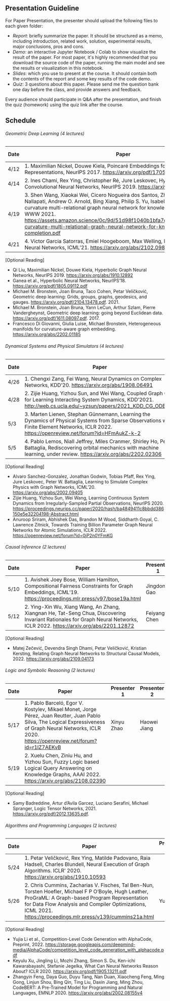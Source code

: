 ## Presentation Guideline
For Paper Presentation, the presenter should upload the following files to each given folder:

- *Report*: briefly summarize the paper. It should be structured as a memo, including introduction, related work, solution, experimental results, major conclusions, pros and cons.
- *Demo*: an interactive Jupyter Notebook / Colab to show visualize the result of the paper. For most paper, it's highly recommended that you download the source code of the paper, running the main model and see the results or visualization in this notebook.
- *Slides*: which you use to present at the course. It should contain both the contents of the report and some key results of the code demo.
- *Quiz*: 3 questions about this paper. Please send me the question bank one day before the class, and provide answers and feedback.

Every audience should participate in Q&A after the presentation, and finish the quiz (homework) using the quiz link after the course.

## Schedule

###### Geometric Deep Learning (4 lectures)

| Date | Paper | Presenter 1 | Presenter 2 | Presenter 3 | Presenter 4 | Presentation Folder Link |
| ------ | ------ |------ | ------ |------ | ------ |------ |
|4/12|1.	Maximilian Nickel, Douwe Kiela, Poincaré Embeddings for Learning Hierarchical Representations, NeurIPS 2017. https://arxiv.org/pdf/1705.08039.pdf |Manish Reddy|Nilay Pochhi|Aditya Jain|TBD||
|4/14|2.	Ines Chami, Rex Ying, Christopher Ré, Jure Leskovec, Hyperbolic Graph Convolutional Neural Networks, NeurIPS 2019. https://arxiv.org/abs/1910.12933 ||||||
|4/19|3.	Shen Wang, Xiaokai Wei, Cicero Nogueira dos Santos, Zhiguo Wang, Ramesh Nallapati, Andrew O. Arnold, Bing Xiang, Philip S. Yu, Isabel F. Cruz, Mixed-curvature multi-relational graph neural network for knowledge graph completion, WWW 2021. https://assets.amazon.science/0c/9d/51d98f1040b1bfa7dc52d1015750/mixed-curvature-multi-relational-graph-neural-network-for-knowledge-graph-completion.pdf ||||||
|4/21|4.	Victor Garcia Satorras, Emiel Hoogeboom, Max Welling, E(n) Equivariant Graph Neural Networks, ICML’21. https://arxiv.org/abs/2102.09844 ||||||


[Optional Reading]
- Qi Liu, Maximilian Nickel, Douwe Kiela, Hyperbolic Graph Neural Networks, NeurIPS 2019. https://arxiv.org/abs/1910.12892
-	Ganea et al., Hyperbolic Neural Networks, NeurIPS’18. https://arxiv.org/pdf/1805.09112.pdf
-	Michael M. Bronstein, Joan Bruna, Taco Cohen, Petar Veličković, Geometric deep learning: Grids, groups, graphs, geodesics, and gauges. https://arxiv.org/pdf/2104.13478.pdf. 2021.
-	Michael M. Bronstein, Joan Bruna, Yann LeCun, Arthur Szlam, Pierre Vandergheynst, Geometric deep learning: going beyond Euclidean data. https://arxiv.org/pdf/1611.08097.pdf. 2017.
-	Francesco Di Giovanni, Giulia Luise, Michael Bronstein, Heterogeneous manifolds for curvature-aware graph embedding. https://arxiv.org/abs/2202.01185

###### Dynamical Systems and Physical Simulators (4 lectures)

| Date | Paper | Presenter 1 | Presenter 2 | Presenter 3 | Presenter 4 | Presentation Folder Link |
| ------ | ------ |------ | ------ |------ | ------ |------ |
|4/26|1.	Chengxi Zang, Fei Wang, Neural Dynamics on Complex Networks, KDD’20. https://arxiv.org/abs/1908.06491 ||||||
|4/28|2.	Zijie Huang, Yizhou Sun, and Wei Wang, Coupled Graph ODE for Learning Interacting System Dynamics, KDD’2021. http://web.cs.ucla.edu/~yzsun/papers/2021_KDD_CG_ODE.pdf ||||||
|5/3|3.	Marten Lienen, Stephan Günnemann, Learning the Dynamics of Physical Systems from Sparse Observations with Finite Element Networks, ICLR 2022. https://openreview.net/forum?id=HFmAukZ-k-2 ||||||
|5/5|4.	Pablo Lemos, Niall Jeffrey, Miles Cranmer, Shirley Ho, Peter Battaglia, Rediscovering orbital mechanics with machine learning, under review. https://arxiv.org/abs/2202.02306 ||||||

[Optional Reading]
-	Alvaro Sanchez-Gonzalez, Jonathan Godwin, Tobias Pfaff, Rex Ying, Jure Leskovec, Peter W. Battaglia, Learning to Simulate Complex Physics with Graph Networks, ICML’20. https://arxiv.org/abs/2002.09405
-	Zijie Huang, Yizhou Sun, Wei Wang, Learning Continuous System Dynamics from Irregularly-Sampled Partial Observations, NeurIPS 2020. https://proceedings.neurips.cc/paper/2020/hash/ba4849411c8bbdd386150e5e32204198-Abstract.html
-	Anuroop Sriram, Abhishek Das, Brandon M Wood, Siddharth Goyal, C. Lawrence Zitnick, Towards Training Billion Parameter Graph Neural Networks for Atomic Simulations, ICLR 2022. https://openreview.net/forum?id=0jP2n0YFmKG

###### Causal Inference (2 lectures)

| Date | Paper | Presenter 1 | Presenter 2 | Presenter 3 | Presenter 4 | Presentation Folder Link |
| ------ | ------ |------ | ------ |------ | ------ |------ |
|5/10|1.	Avishek Joey Bose, William Hamilton, Compositional Fairness Constraints for Graph Embeddings, ICML’19. https://proceedings.mlr.press/v97/bose19a.html |Jingdong Gao|Rakesh Bal|Yihang Guo|||
|5/12|2.	Ying-Xin Wu, Xiang Wang, An Zhang, Xiangnan He, Tat-Seng Chua, Discovering Invariant Rationales for Graph Neural Networks, ICLR 2022. https://arxiv.org/abs/2201.12872 |Feiyang Chen|Yongqian Li||||

[Optional Reading]
- Matej Zečević, Devendra Singh Dhami, Petar Veličković, Kristian Kersting, Relating Graph Neural Networks to Structural Causal Models, 2022. https://arxiv.org/abs/2109.04173


###### Logic and Symbolic Reasoning (2 lectures)

| Date | Paper | Presenter 1 | Presenter 2 | Presenter 3 | Presenter 4 | Presentation Folder Link |
| ------ | ------ |------ | ------ |------ | ------ |------ |
|5/17|1.	Pablo Barceló, Egor V. Kostylev, Mikael Monet, Jorge Pérez, Juan Reutter, Juan Pablo Silva, The Logical Expressiveness of Graph Neural Networks, ICLR 2020. https://openreview.net/forum?id=r1lZ7AEKvB |Xinyu Zhao|Haowei Jiang|Nuocheng Pan|Hang Zhang||
|5/19|2.	Xuelu Chen, Ziniu Hu, and Yizhou Sun, Fuzzy Logic based Logical Query Answering on Knowledge Graphs, AAAI 2022. https://arxiv.org/abs/2108.02390 ||||||

[Optional Reading]
- Samy Badreddine, Artur d’Avila Garcez, Luciano Serafini, Michael Spranger, Logic Tensor Networks, 2021. https://arxiv.org/pdf/2012.13635.pdf.

###### Algorithms and Programming Languages  (2 lectures)
| Date | Paper | Presenter 1 | Presenter 2 | Presenter 3 | Presenter 4 | Presentation Folder Link |
| ------ | ------ |------ | ------ |------ | ------ |------ |
|5/24|1.	Petar Veličković, Rex Ying, Matilde Padovano, Raia Hadsell, Charles Blundell, Neural Execution of Graph Algorithms. ICLR’ 2020. https://arxiv.org/abs/1910.10593 ||||||
|5/26|2.	Chris Cummins, Zacharias V. Fisches, Tal Ben-Nun, Torsten Hoefler, Michael F P O’Boyle, Hugh Leather, ProGraML: A Graph-based Program Representation for Data Flow Analysis and Compiler Optimizations, ICML 2021. https://proceedings.mlr.press/v139/cummins21a.html |Yu Hou|Yuhan Shao|Wenhe Zhang|Jiaying Li||

[Optional Reading]
-	Yujia Li et al., Competition-Level Code Generation with AlphaCode, Preprint, 2022. https://storage.googleapis.com/deepmind-media/AlphaCode/competition_level_code_generation_with_alphacode.pdf
-	Keyulu Xu, Jingling Li, Mozhi Zhang, Simon S. Du, Ken-ichi Kawarabayashi, Stefanie Jegelka, What Can Neural Networks Reason About? ICLR 2020. https://arxiv.org/pdf/1905.13211.pdf
-	Zhangyin Feng, Daya Guo, Duyu Tang, Nan Duan, Xiaocheng Feng, Ming Gong, Linjun Shou, Bing Qin, Ting Liu, Daxin Jiang, Ming Zhou, CodeBERT: A Pre-Trained Model for Programming and Natural Languages, EMNLP 2020. https://arxiv.org/abs/2002.08155v4
